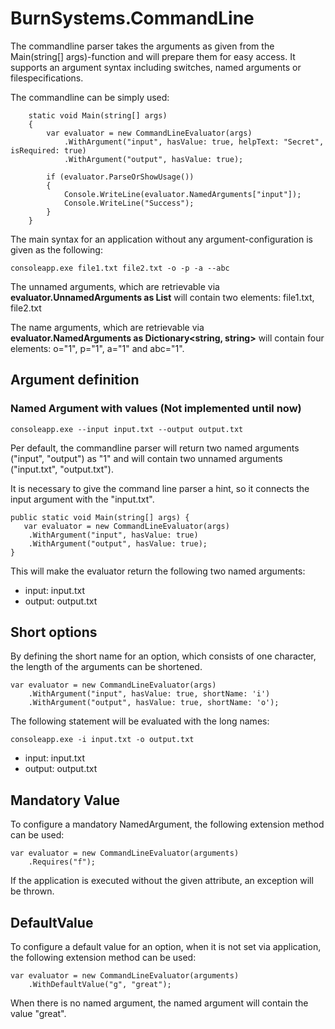 # BurnSystems.CommandLine

The commandline parser takes the arguments as given from the Main(string[] args)-function and will prepare them for easy access. It supports an argument syntax including switches, named arguments or filespecifications. 

The commandline can be simply used: 

        static void Main(string[] args)
        {
            var evaluator = new CommandLineEvaluator(args)
                .WithArgument("input", hasValue: true, helpText: "Secret", isRequired: true)
                .WithArgument("output", hasValue: true);

            if (evaluator.ParseOrShowUsage())
            {
                Console.WriteLine(evaluator.NamedArguments["input"]);
                Console.WriteLine("Success");
            }
        }

The main syntax for an application without any argument-configuration is given as the following: 

    consoleapp.exe file1.txt file2.txt -o -p -a --abc

The unnamed arguments, which are retrievable via **evaluator.UnnamedArguments as List<string>** will contain two elements: file1.txt, file2.txt

The name arguments, which are retrievable via **evaluator.NamedArguments as Dictionary<string, string>** will contain four elements: o="1", p="1", a="1" and abc="1".

## Argument definition

### Named Argument with values (Not implemented until now)

    consoleapp.exe --input input.txt --output output.txt
    
Per default, the commandline parser will return two named arguments ("input", "output") as "1" and will contain two unnamed arguments ("input.txt", "output.txt").

It is necessary to give the command line parser a hint, so it connects the input argument with the "input.txt".

    public static void Main(string[] args) {
       var evaluator = new CommandLineEvaluator(args)
        .WithArgument("input", hasValue: true)
        .WithArgument("output", hasValue: true);
    }

This will make the evaluator return the following two named arguments: 

* input: input.txt
* output: output.txt

## Short options

By defining the short name for an option, which consists of one character, the length of the 
arguments can be shortened.

    var evaluator = new CommandLineEvaluator(args)
        .WithArgument("input", hasValue: true, shortName: 'i')
        .WithArgument("output", hasValue: true, shortName: 'o');

The following statement will be evaluated with the long names: 

    consoleapp.exe -i input.txt -o output.txt

* input: input.txt
* output: output.txt

## Mandatory Value

To configure a mandatory NamedArgument, the following extension method can be used:

    var evaluator = new CommandLineEvaluator(arguments)
        .Requires("f");
        
If the application is executed without the given attribute, an exception will be thrown.

## DefaultValue

To configure a default value for an option, when it is not set via application, the following extension method can be used: 

    var evaluator = new CommandLineEvaluator(arguments)
        .WithDefaultValue("g", "great");
        
When there is no named argument, the named argument will contain the value "great". 
